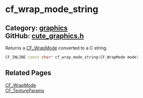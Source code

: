 [](../header.md ':include')

# cf_wrap_mode_string

Category: [graphics](/api_reference?id=graphics)  
GitHub: [cute_graphics.h](https://github.com/RandyGaul/cute_framework/blob/master/include/cute_graphics.h)  
---

Returns a [CF_WrapMode](/graphics/cf_wrapmode.md) converted to a C string.

```cpp
CF_INLINE const char* cf_wrap_mode_string(CF_WrapMode mode)
```

## Related Pages

[CF_WrapMode](/graphics/cf_wrapmode.md)  
[CF_TextureParams](/graphics/cf_textureparams.md)  
